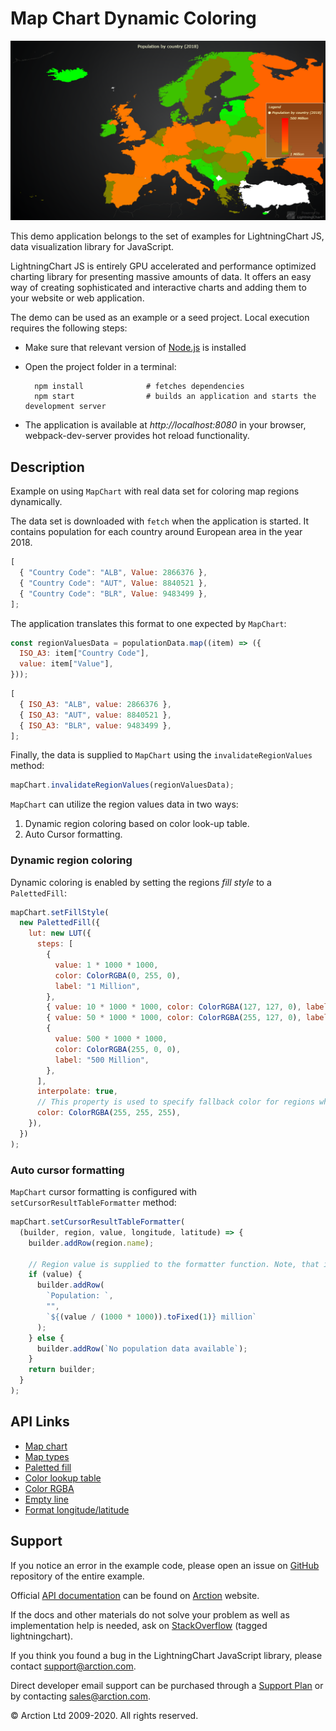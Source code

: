 # Map Chart Dynamic Coloring

![Map Chart Dynamic Coloring](mapChartDynamicColor.png)

This demo application belongs to the set of examples for LightningChart JS, data visualization library for JavaScript.

LightningChart JS is entirely GPU accelerated and performance optimized charting library for presenting massive amounts of data. It offers an easy way of creating sophisticated and interactive charts and adding them to your website or web application.

The demo can be used as an example or a seed project. Local execution requires the following steps:

- Make sure that relevant version of [Node.js](https://nodejs.org/en/download/) is installed
- Open the project folder in a terminal:

        npm install              # fetches dependencies
        npm start                # builds an application and starts the development server

- The application is available at *http://localhost:8080* in your browser, webpack-dev-server provides hot reload functionality.


## Description

Example on using `MapChart` with real data set for coloring map regions dynamically.

The data set is downloaded with `fetch` when the application is started.
It contains population for each country around European area in the year 2018.

```js
[
  { "Country Code": "ALB", Value: 2866376 },
  { "Country Code": "AUT", Value: 8840521 },
  { "Country Code": "BLR", Value: 9483499 },
];
```

The application translates this format to one expected by `MapChart`:

```js
const regionValuesData = populationData.map((item) => ({
  ISO_A3: item["Country Code"],
  value: item["Value"],
}));
```

```js
[
  { ISO_A3: "ALB", value: 2866376 },
  { ISO_A3: "AUT", value: 8840521 },
  { ISO_A3: "BLR", value: 9483499 },
];
```

Finally, the data is supplied to `MapChart` using the `invalidateRegionValues` method:

```js
mapChart.invalidateRegionValues(regionValuesData);
```

`MapChart` can utilize the region values data in two ways:

1. Dynamic region coloring based on color look-up table.
2. Auto Cursor formatting.

### Dynamic region coloring

Dynamic coloring is enabled by setting the regions _fill style_ to a `PalettedFill`:

```js
mapChart.setFillStyle(
  new PalettedFill({
    lut: new LUT({
      steps: [
        {
          value: 1 * 1000 * 1000,
          color: ColorRGBA(0, 255, 0),
          label: "1 Million",
        },
        { value: 10 * 1000 * 1000, color: ColorRGBA(127, 127, 0), label: "" },
        { value: 50 * 1000 * 1000, color: ColorRGBA(255, 127, 0), label: "" },
        {
          value: 500 * 1000 * 1000,
          color: ColorRGBA(255, 0, 0),
          label: "500 Million",
        },
      ],
      interpolate: true,
      // This property is used to specify fallback color for regions which have no data.
      color: ColorRGBA(255, 255, 255),
    }),
  })
);
```

### Auto cursor formatting

`MapChart` cursor formatting is configured with `setCursorResultTableFormatter` method:

```js
mapChart.setCursorResultTableFormatter(
  (builder, region, value, longitude, latitude) => {
    builder.addRow(region.name);

    // Region value is supplied to the formatter function. Note, that it is `undefined` for regions which were not invalidated by the user.
    if (value) {
      builder.addRow(
        `Population: `,
        "",
        `${(value / (1000 * 1000)).toFixed(1)} million`
      );
    } else {
      builder.addRow(`No population data available`);
    }
    return builder;
  }
);
```


## API Links

* [Map chart]
* [Map types]
* [Paletted fill]
* [Color lookup table]
* [Color RGBA]
* [Empty line]
* [Format longitude/latitude]


## Support

If you notice an error in the example code, please open an issue on [GitHub][0] repository of the entire example.

Official [API documentation][1] can be found on [Arction][2] website.

If the docs and other materials do not solve your problem as well as implementation help is needed, ask on [StackOverflow][3] (tagged lightningchart).

If you think you found a bug in the LightningChart JavaScript library, please contact support@arction.com.

Direct developer email support can be purchased through a [Support Plan][4] or by contacting sales@arction.com.

[0]: https://github.com/Arction/
[1]: https://www.arction.com/lightningchart-js-api-documentation/
[2]: https://www.arction.com
[3]: https://stackoverflow.com/questions/tagged/lightningchart
[4]: https://www.arction.com/support-services/

© Arction Ltd 2009-2020. All rights reserved.


[Map chart]: https://www.arction.com/lightningchart-js-api-documentation/v3.1.0/
[Map types]: https://www.arction.com/lightningchart-js-api-documentation/v3.1.0/
[Paletted fill]: https://www.arction.com/lightningchart-js-api-documentation/v3.1.0/classes/palettedfill.html
[Color lookup table]: https://www.arction.com/lightningchart-js-api-documentation/v3.1.0/classes/lut.html
[Color RGBA]: https://www.arction.com/lightningchart-js-api-documentation/v3.1.0/globals.html#colorrgba
[Empty line]: https://www.arction.com/lightningchart-js-api-documentation/v3.1.0/globals.html#emptyline
[Format longitude/latitude]: https://www.arction.com/lightningchart-js-api-documentation/v3.1.0/

